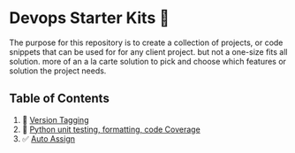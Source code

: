 #   Devops Starter Kits 🧰
The purpose for this repository is to create a collection of projects, or code snippets that can be used for
for any client project. but not a one-size fits all solution. more of an a la carte solution to pick and choose
which features or solution the project needs.


## Table of Contents
1. 🔖 [Version Tagging](version/README.md)
1. 🐛 [Python unit testing, formatting, code Coverage](python/README.md)
1. ✅ [Auto Assign](auto-assign/README.md)